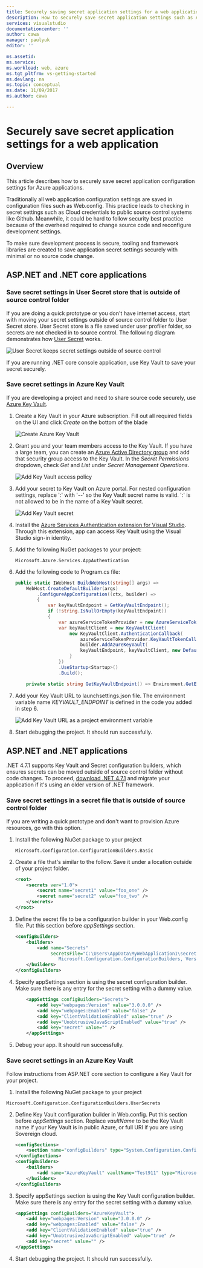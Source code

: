 ```yaml
---
title: Securely saving secret application settings for a web application | Microsoft Docs
description: How to securely save secret application settings such as Azure credentials or third party API keys using ASP.NET core Key Vault Provider, User Secret, or .NET 4.7.1 configuration builders
services: visualstudio
documentationcenter: ''
author: cawa
manager: paulyuk
editor: ''

ms.assetid:
ms.service:
ms.workload: web, azure
ms.tgt_pltfrm: vs-getting-started
ms.devlang: na
ms.topic: conceptual
ms.date: 11/09/2017
ms.author: cawa

---
```


# Securely save secret application settings for a web application

## Overview
This article describes how to securely save secret application configuration settings for Azure applications.

Traditionally all web application configuration settings are saved in configuration files such as Web.config. This practice leads to checking in secret settings such as Cloud credentials to public source control systems like Github. Meanwhile, it could be hard to follow security best practice because of the overhead required to change source code and reconfigure development settings.

To make sure development process is secure, tooling and framework libraries are created to save application secret settings securely with minimal or no source code change.

## ASP.NET and .NET core applications

### Save secret settings in User Secret store that is outside of source control folder
If you are doing a quick prototype or you don't have internet access, start with moving your secret settings outside of source control folder to User Secret store. User Secret store is a file saved under user profiler folder, so secrets are not checked in to source control. The following diagram demonstrates how [User Secret](https://docs.microsoft.com/aspnet/core/security/app-secrets?tabs=visual-studio#SecretManager) works.

![User Secret keeps secret settings outside of source control](./media/vs-secure-secret-appsettings/aspnetcore-usersecret.PNG)

If you are running .NET core console application, use Key Vault to save your secret securely.

### Save secret settings in Azure Key Vault
If you are developing a project and need to share source code securely, use [Azure Key Vault](https://azure.microsoft.com/services/key-vault/).

1. Create a Key Vault in your Azure subscription. Fill out all required fields on the UI and click *Create* on the bottom of the blade

    ![Create Azure Key Vault](./media/vs-secure-secret-appsettings/create-keyvault.PNG)

2. Grant you and your team members access to the Key Vault. If you have a large team, you can create an [Azure Active Directory group](https://docs.microsoft.com/azure/active-directory/active-directory-groups-create-azure-portal) and add that security group access to the Key Vault. In the *Secret Permissions* dropdown, check *Get* and *List* under *Secret Management Operations*.

    ![Add Key Vault access policy](./media/vs-secure-secret-appsettings/add-keyvault-access-policy.png)

3. Add your secret to Key Vault on Azure portal. For nested configuration settings, replace ':' with '--' so the Key Vault secret name is valid. ':' is not allowed to be in the name of a Key Vault secret.

    ![Add Key Vault secret](./media/vs-secure-secret-appsettings/add-keyvault-secret.png)

4. Install the [Azure Services Authentication extension for Visual Studio](https://go.microsoft.com/fwlink/?linkid=862354). Through this extension, app can access Key Vault using the Visual Studio sign-in identity.

5. Add the following NuGet packages to your project:

    ```
    Microsoft.Azure.Services.AppAuthentication
    ```
6. Add the following code to Program.cs file:

    ```csharp
    public static IWebHost BuildWebHost(string[] args) =>
        WebHost.CreateDefaultBuilder(args)
            .ConfigureAppConfiguration((ctx, builder) =>
            {
                var keyVaultEndpoint = GetKeyVaultEndpoint();
                if (!string.IsNullOrEmpty(keyVaultEndpoint))
                {
                    var azureServiceTokenProvider = new AzureServiceTokenProvider();
                    var keyVaultClient = new KeyVaultClient(
                        new KeyVaultClient.AuthenticationCallback(
                            azureServiceTokenProvider.KeyVaultTokenCallback));
                            builder.AddAzureKeyVault(
                            keyVaultEndpoint, keyVaultClient, new DefaultKeyVaultSecretManager());
                        }
                    })
                    .UseStartup<Startup>()
                    .Build();

        private static string GetKeyVaultEndpoint() => Environment.GetEnvironmentVariable("KEYVAULT_ENDPOINT");
    ```
7. Add your Key Vault URL to launchsettings.json file. The environment variable name *KEYVAULT_ENDPOINT* is defined in the code you added in step 6.

    ![Add Key Vault URL as a project environment variable](./media/vs-secure-secret-appsettings/add-keyvault-url.png)

8. Start debugging the project. It should run successfully.

## ASP.NET and .NET applications

.NET 4.7.1 supports Key Vault and Secret configuration builders, which ensures secrets can be moved outside of source control folder without code changes.
To proceed, [download .NET 4.7.1](https://www.microsoft.com/download/details.aspx?id=56115) and migrate your application if it's using an older version of .NET framework.

### Save secret settings in a secret file that is outside of source control folder
If you are writing a quick prototype and don't want to provision Azure resources, go with this option.

1. Install the following NuGet package to your project
    ```
    Microsoft.Configuration.ConfigurationBuilders.Basic
    ```

2. Create a file that's similar to the follow. Save it under a location outside of your project folder.

    ```xml
    <root>
        <secrets ver="1.0">
            <secret name="secret1" value="foo_one" />
            <secret name="secret2" value="foo_two" />
        </secrets>
    </root>
    ```

3. Define the secret file to be a configuration builder in your Web.config file. Put this section before *appSettings* section.

    ```xml
    <configBuilders>
        <builders>
            <add name="Secrets"
                 secretsFile="C:\Users\AppData\MyWebApplication1\secret.xml" type="Microsoft.Configuration.ConfigurationBuilders.UserSecretsConfigBuilder,
                    Microsoft.Configuration.ConfigurationBuilders, Version=1.0.0.0, Culture=neutral" />
        </builders>
    </configBuilders>
    ```

4. Specify appSettings section is using the secret configuration builder. Make sure there is any entry for the secret setting with a dummy value.

    ```xml
        <appSettings configBuilders="Secrets">
            <add key="webpages:Version" value="3.0.0.0" />
            <add key="webpages:Enabled" value="false" />
            <add key="ClientValidationEnabled" value="true" />
            <add key="UnobtrusiveJavaScriptEnabled" value="true" />
            <add key="secret" value="" />
        </appSettings>
    ```

5. Debug your app. It should run successfully.

### Save secret settings in an Azure Key Vault
Follow instructions from ASP.NET core section to configure a Key Vault for your project.

1. Install the following NuGet package to your project
```
Microsoft.Configuration.ConfigurationBuilders.UserSecrets
```

2. Define Key Vault configuration builder in Web.config. Put this section before *appSettings* section. Replace *vaultName* to be the Key Vault name if your Key Vault is in public Azure, or full URI if you are using Sovereign cloud.

    ```xml
    <configSections>
        <section name="configBuilders" type="System.Configuration.ConfigurationBuildersSection, System.Configuration, Version=4.0.0.0, Culture=neutral, PublicKeyToken=b03f5f7f11d50a3a" restartOnExternalChanges="false" requirePermission="false" />
    </configSections>
    <configBuilders>
        <builders>
            <add name="AzureKeyVault" vaultName="Test911" type="Microsoft.Configuration.ConfigurationBuilders.AzureKeyVaultConfigBuilder, ConfigurationBuilders, Version=1.0.0.0, Culture=neutral" />
        </builders>
    </configBuilders>
    ```
3.  Specify appSettings section is using the Key Vault configuration builder. Make sure there is any entry for the secret setting with a dummy value.

    ```xml
    <appSettings configBuilders="AzureKeyVault">
        <add key="webpages:Version" value="3.0.0.0" />
        <add key="webpages:Enabled" value="false" />
        <add key="ClientValidationEnabled" value="true" />
        <add key="UnobtrusiveJavaScriptEnabled" value="true" />
        <add key="secret" value="" />
    </appSettings>
    ```

4. Start debugging the project. It should run successfully.
